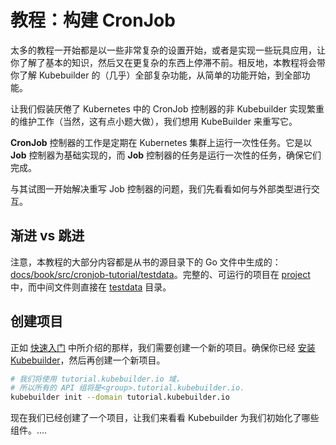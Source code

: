 # 教程：构建 CronJob

太多的教程一开始都是以一些非常复杂的设置开始，或者是实现一些玩具应用，让你了解了基本的知识，然后又在更复杂的东西上停滞不前。相反地，本教程将会带你了解 Kubebuilder 的（几乎）全部复杂功能，从简单的功能开始，到全部功能。

让我们假装厌倦了 Kubernetes 中的 CronJob 控制器的非 Kubebuilder 实现繁重的维护工作（当然，这有点小题大做），我们想用 KubeBuilder 来重写它。

**CronJob** 控制器的工作是定期在 Kubernetes 集群上运行一次性任务。它是以 **Job** 控制器为基础实现的，而 **Job** 控制器的任务是运行一次性的任务，确保它们完成。

与其试图一开始解决重写 Job 控制器的问题，我们先看看如何与外部类型进行交互。

<aside class="note">

<h1>渐进 vs 跳进</h1>

注意，本教程的大部分内容都是从书的源目录下的 Go 文件中生成的：[docs/book/src/cronjob-tutorial/testdata][tutorial-source]。完整的、可运行的项目在 [project][tutorial-project-source] 中，而中间文件则直接在 [testdata][tutorial-source] 目录。

[tutorial-source]: https://github.com/kubernetes-sigs/kubebuilder/tree/master/docs/book/src/cronjob-tutorial/testdata

[tutorial-project-source]: https://github.com/kubernetes-sigs/kubebuilder/tree/master/docs/book/src/cronjob-tutorial/testdata/project

</aside>

## 创建项目

正如 [快速入门](../quick-start.md) 中所介绍的那样，我们需要创建一个新的项目。确保你已经 [安装 Kubebuilder](../quick-start.md#安装)，然后再创建一个新项目。

```bash
# 我们将使用 tutorial.kubebuilder.io 域，
# 所以所有的 API 组将是<group>.tutorial.kubebuilder.io.
kubebuilder init --domain tutorial.kubebuilder.io
```

现在我们已经创建了一个项目，让我们来看看 Kubebuilder 为我们初始化了哪些组件。....

